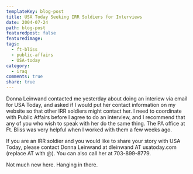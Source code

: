 ```yaml
---
templateKey: blog-post
title: USA Today Seeking IRR Soldiers for Interviews
date: 2004-07-24
path: blog-post
featuredpost: false
featuredimage:
tags:
  - ft-bliss
  - public-affairs
  - USA-today
category:
  - iraq
comments: true
share: true
---
```


Donna Leinwand contacted me yesterday about doing an interiew via email for USA Today, and asked if I would put her contact information on my website so that other IRR soldiers might contact her. I need to coordinate with Public Affairs before I agree to do an interview, and I recommend that any of you who wish to speak with her do the same thing. The PA office at Ft. Bliss was very helpful when I worked with them a few weeks ago.

If you are an IRR soldier and you would like to share your story with USA Today, please contact Donna Leinwand at dleinwand AT usatoday.com (replace AT with @). You can also call her at 703-899-8779.

Not much new here. Hanging in there.
